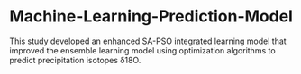 # Machine-Learning-Prediction-Model
This study developed an enhanced SA-PSO integrated learning model that improved the ensemble learning model using optimization algorithms to predict precipitation isotopes δ18O.
